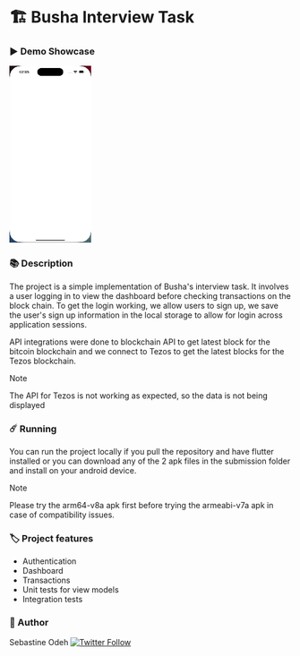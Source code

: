 # 🏗️ Busha Interview Task

### ▶️ Demo Showcase

<img src="submission/demo.gif" alt="Demo Showcase"/>

### 📚 Description

The project is a simple implementation of Busha's interview task. It involves a user logging in to
view the dashboard before checking transactions on the block chain. To get the login working, we
allow users to sign up, we save the user's sign up information in the local storage to allow for
login across application sessions.

API integrations were done to blockchain API to get latest block for the bitcoin blockchain and we
connect to Tezos to get the latest blocks for the Tezos blockchain.

> [!NOTE]
> The API for Tezos is not working as expected, so the data is not being displayed

### ☄️ Running

You can run the project locally if you pull the repository and have flutter installed or you can
download any of the 2 apk files in the submission folder and install on your android device.

> [!NOTE]
> Please try the arm64-v8a apk first before trying the armeabi-v7a apk in case of compatibility
> issues.

### 🏷️ Project features

- Authentication
- Dashboard
- Transactions
- Unit tests for view models
- Integration tests

### 🥸 Author

Sebastine
Odeh [![Twitter Follow](https://img.shields.io/twitter/follow/H3ndrick_.svg?style=social)](https://twitter.com/H3ndrick_)